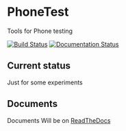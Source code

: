 PhoneTest
=========

Tools for Phone testing

[![Build Status](https://travis-ci.org/tksn/PhoneTest.svg?branch=master)](https://travis-ci.org/tksn/PhoneTest)
[![Documentation Status](https://readthedocs.org/projects/phonetest/badge/?version=latest)](https://readthedocs.org/projects/phonetest/?badge=latest)


Current status
--------------
Just for some experiments


Documents
---------
Documents Will be on [ReadTheDocs](http://phonetest.readthedocs.org/en/latest/)

